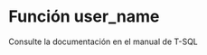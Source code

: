 ﻿---
FunctionName: "user_name"
FunctionType: "SQL"
Autogenerated: true
---

# Función  user_name

Consulte la documentación en el manual de T-SQL
